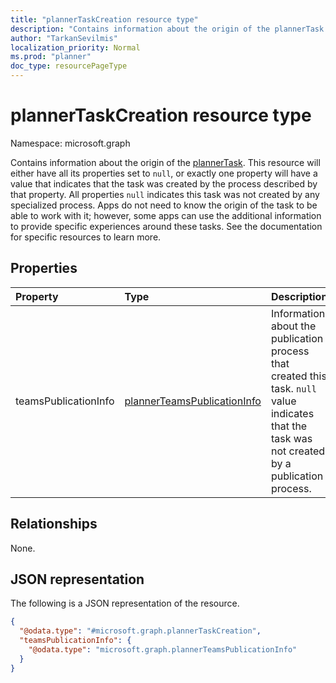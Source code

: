 ```yaml
---
title: "plannerTaskCreation resource type"
description: "Contains information about the origin of the plannerTask."
author: "TarkanSevilmis"
localization_priority: Normal
ms.prod: "planner"
doc_type: resourcePageType
---
```


# plannerTaskCreation resource type

Namespace: microsoft.graph

Contains information about the origin of the [plannerTask](plannerTask.md). This resource will either have all its properties set to `null`, or exactly one property will have a value that indicates that the task was created by the process described by that property. All properties `null` indicates this task was not created by any specialized process. Apps do not need to know the origin of the task to be able to work with it; however, some apps can use the additional information to provide specific experiences around these tasks. See the documentation for specific resources to learn more.

## Properties
|Property|Type|Description|
|:---|:---|:---|
|teamsPublicationInfo|[plannerTeamsPublicationInfo](../resources/plannerteamspublicationinfo.md)|Information about the publication process that created this task. `null` value indicates that the task was not created by a publication process.|

## Relationships
None.

## JSON representation
The following is a JSON representation of the resource.
<!-- {
  "blockType": "resource",
  "@odata.type": "microsoft.graph.plannerTaskCreation"
}
-->
``` json
{
  "@odata.type": "#microsoft.graph.plannerTaskCreation",
  "teamsPublicationInfo": {
    "@odata.type": "microsoft.graph.plannerTeamsPublicationInfo"
  }
}
```

